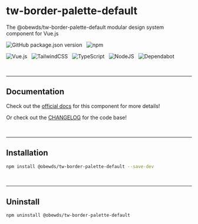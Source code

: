 # tw-border-palette-default

The @obewds/tw-border-palette-default modular design system component for Vue.js

![GitHub package.json version](https://img.shields.io/github/package-json/v/obewds/tw-border-palette-default?label=Github&logo=github&style=for-the-badge) &nbsp; ![npm](https://img.shields.io/npm/v/@obewds/tw-border-palette-default?color=%23cc3534&logo=npm&style=for-the-badge)

![Vue.js](https://img.shields.io/badge/vuejs-%2335495e.svg?style=for-the-badge&logo=vuedotjs&logoColor=%234FC08D) &nbsp; ![TailwindCSS](https://img.shields.io/badge/tailwindcss-%2338B2AC.svg?style=for-the-badge&logo=tailwind-css&logoColor=white) &nbsp; ![TypeScript](https://img.shields.io/badge/typescript-%23007ACC.svg?style=for-the-badge&logo=typescript&logoColor=white) &nbsp; ![NodeJS](https://img.shields.io/badge/node.js-6DA55F?style=for-the-badge&logo=node.js&logoColor=white) &nbsp; ![Dependabot](https://img.shields.io/badge/dependabot-025E8C?style=for-the-badge&logo=dependabot&logoColor=white)

<br>

---
## Documentation

Check out the [official docs](https://obewds.github.io/tw-border-palette-default/) for this component for more details!

Or check out the [CHANGELOG](https://github.com/obewds/tw-border-palette-default/blob/main/CHANGELOG.md) for the code base!

<br>


---
## Installation

```bash
npm install @obewds/tw-border-palette-default --save-dev
```

<br>


---
## Uninstall

```bash
npm uninstall @obewds/tw-border-palette-default
```
